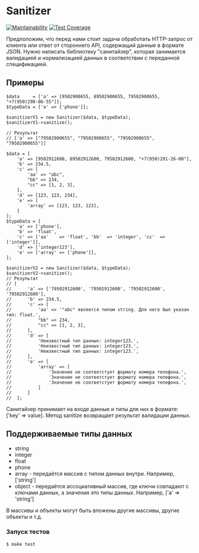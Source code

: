 # Sanitizer
[![Maintainability](https://api.codeclimate.com/v1/badges/cd7d9d95af19f850541d/maintainability)](https://codeclimate.com/github/vinogrartati/sanitizer/maintainability) [![Test Coverage](https://api.codeclimate.com/v1/badges/cd7d9d95af19f850541d/test_coverage)](https://codeclimate.com/github/vinogrartati/sanitizer/test_coverage)

Предположим, что перед нами стоит задача обработать HTTP-запрос от клиента или ответ от
стороннего API, содержащий данные в формате JSON.
Нужно написать библиотеку "санитайзер", которая занимается валидацией и нормализацией
данных в соответствии с переданной спецификацией.
## Примеры

 ```
$data     = ['a' => [9502900655, 89502900655, 79502900655, "+7(950)290-06-55"]];
$typeData = ['a' => ['phone']];

$sanitizerV1 = new Sanitizer($data, $typeData);
$sanitizerV1->sanitize();
	
// Результат
// ['a' => ["79502900655", "79502900655", "79502900655", "79502900655"]]
```


```	
$data = [
    'a' => [9502912600, 89502912600, 79502912600, "+7(950)291-26-00"],
	'b' => 234.5,
	'c' => [
		'aa' => "abc",
		"bb" => 234,
		"cc" => [1, 2, 3],
	],
	'd' => [123, 123, 234],
	'e' => [
		'array' => [123, 123, 123],
	]
];
$typeData = [
	'a' => ['phone'],
	'b' => 'float',
	'c' => ['aa'    => 'float', 'bb'  => 'integer', 'cc'  => ['integer']],
	'd' => ['integer123'],
	'e' => ['array' => ['phone']],
];

$sanitizerV2 = new Sanitizer($data, $typeData);
$sanitizerV2->sanitize();
// Результат
// [
//      'a' => ['79502912600', '79502912600', '79502912600', '79502912600'],
//      'b' => 234.5,
//      'c' => [
//      	'aa' => '"abc" является типом string. Для него был указан тип: float.',
//      	"bb" => 234,
//      	"cc" => [1, 2, 3],
//      ],
//      'd' => [
//          'Неизвестный тип данных: integer123.',
//          'Неизвестный тип данных: integer123.',
//          'Неизвестный тип данных: integer123.',
//      ],
//      'e' => [
//      	'array' => [
//      	    'Значение не соответстует формату номера телефона.',
//      	    'Значение не соответстует формату номера телефона.',
//      	    'Значение не соответстует формату номера телефона.',
//      	]
//      ]
//	];
```

Санитайзер принимает на входе данные и типы для них в формате:  ['key' => value].
Метод sanitize возвращает результат валидации данных.

## Поддерживаемые типы данных
* string
* integer
* float
* phone
* array  - передаётся массив с типом данных внутри. Например, ['string']
* object - передаётся ассоциативный массив, где ключи совпадают с ключами данных, а значения это типы данных. Например, ['a' => 'string']

В массивы и объекты могут быть вложены другие массивы, другие объекты и т.д.


### Запуск тестов
```sh
$ make test
```
